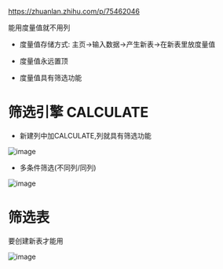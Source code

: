 https://zhuanlan.zhihu.com/p/75462046

能用度量值就不用列

- 度量值存储方式: 主页->输入数据->产生新表->在新表里放度量值

- 度量值永远置顶

- 度量值具有筛选功能

# 筛选引擎 CALCULATE 

- 新建列中加CALCULATE,列就具有筛选功能

![image](https://user-images.githubusercontent.com/117897416/236454950-540837d9-81c6-45d6-905a-ce8b1eb62788.png)

- 多条件筛选(不同列/同列)

![image](https://user-images.githubusercontent.com/117897416/236459292-ad6dc584-4b98-4d90-9251-03d4a1471e06.png)

# 筛选表

要创建新表才能用

![image](https://user-images.githubusercontent.com/117897416/236460439-12574ef2-d1dc-476f-8f58-fb6d0f45c8aa.png)




